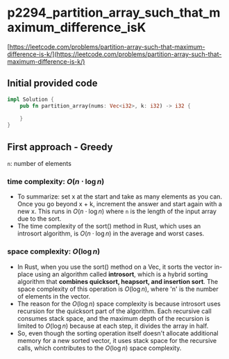 # p2294_partition_array_such_that_maximum_difference_isK
[https://leetcode.com/problems/partition-array-such-that-maximum-difference-is-k/](https://leetcode.com/problems/partition-array-such-that-maximum-difference-is-k/)

## Initial provided code
```Rust
impl Solution {
    pub fn partition_array(nums: Vec<i32>, k: i32) -> i32 {
        
    }
}
```

## First approach - Greedy

`n`: number of elements
 
### time complexity: $O(n \cdot \log n)$
- To summarize: set x at the start and take as many elements as you can. Once you go beyond x + k, increment the answer and start again with a new x. This runs in $O(n \cdot \log n)$ where `n` is the length of the input array due to the sort. 
- The time complexity of the sort() method in Rust, which uses an introsort algorithm, is $O(n \cdot \log n)$ in the average and worst cases.

### space complexity: $O(\log n)$

- In Rust, when you use the sort() method on a Vec<i32>, it sorts the vector in-place using an algorithm called **introsort**, which is a hybrid sorting algorithm that **combines quicksort, heapsort, and insertion sort**. The space complexity of this operation is $O(\log n)$, where 'n' is the number of elements in the vector.
- The reason for the $O(\log n)$ space complexity is because introsort uses recursion for the quicksort part of the algorithm. Each recursive call consumes stack space, and the maximum depth of the recursion is limited to $O(\log n)$ because at each step, it divides the array in half.
- So, even though the sorting operation itself doesn't allocate additional memory for a new sorted vector, it uses stack space for the recursive calls, which contributes to the $O(\log n)$ space complexity.






